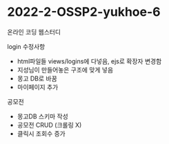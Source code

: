 # 2022-2-OSSP2-yukhoe-6
온라인 코딩 웹스터디

login 수정사항 
- html파일들 views/logins에 다넣음, ejs로 확장자 변경함 
- 지성님이 만들어놓은 구조에 맞게 넣음 
- 몽고 DB로 바꿈
- 마이페이지 추가 


공모전
- 몽고DB 스키마 작성
- 공모전 CRUD (크롤링 X)
- 클릭시 조회수 증가 
